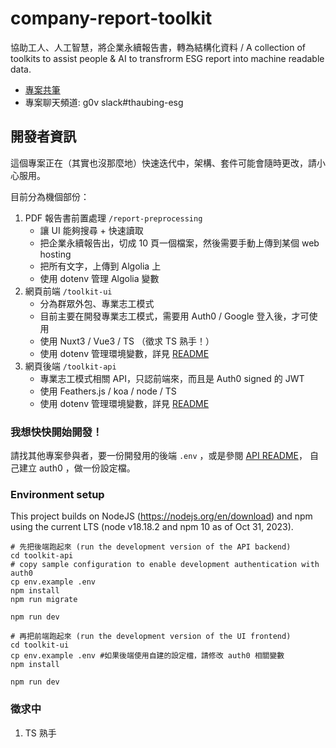 # company-report-toolkit
協助工人、人工智慧，將企業永續報告書，轉為結構化資料 / A collection of toolkits to assist people &amp; AI to transfrorm ESG report into machine readable data.

- [專案共筆](https://g0v.hackmd.io/@ddio-io/open-csr-report)
- 專案聊天頻道: g0v slack#thaubing-esg

## 開發者資訊

這個專案正在（其實也沒那麼地）快速迭代中，架構、套件可能會隨時更改，請小心服用。

目前分為機個部份：

1. PDF 報告書前置處理 `/report-preprocessing`
   - 讓 UI 能夠搜尋 + 快速讀取
   - 把企業永續報告出，切成 10 頁一個檔案，然後需要手動上傳到某個 web hosting
   - 把所有文字，上傳到 Algolia 上
   - 使用 dotenv 管理 Algolia 變數
2. 網頁前端 `/toolkit-ui`
   - 分為群眾外包、專業志工模式
   - 目前主要在開發專業志工模式，需要用 Auth0 / Google 登入後，才可使用
   - 使用 Nuxt3 / Vue3 / TS （徵求 TS 熟手！）
   - 使用 dotenv 管理環境變數，詳見 [README](./toolkit-ui/README.md)
3. 網頁後端 `/toolkit-api`
   - 專業志工模式相關 API，只認前端來，而且是 Auth0 signed 的 JWT 
   - 使用 Feathers.js / koa / node / TS 
   - 使用 dotenv 管理環境變數，詳見 [README](./toolkit-api/README.md)

### 我想快快開始開發！

請找其他專案參與者，要一份開發用的後端 `.env` ，或是參閱 [API README](./toolkit-api/README.md)，
自己建立 auth0 ，做一份設定檔。

### Environment setup

This project builds on NodeJS (https://nodejs.org/en/download) and npm using the
current LTS (node v18.18.2 and npm 10 as of Oct 31, 2023).


```
# 先把後端跑起來 (run the development version of the API backend)
cd toolkit-api
# copy sample configuration to enable development authentication with auth0
cp env.example .env
npm install
npm run migrate

npm run dev

# 再把前端跑起來 (run the development version of the UI frontend)
cd toolkit-ui
cp env.example .env #如果後端使用自建的設定檔，請修改 auth0 相關變數
npm install

npm run dev
```

### 徵求中

1. TS 熟手

